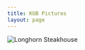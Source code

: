 ```yaml
---
title: KUB Pictures
layout: page
---
```

![Longhorn Steakhouse](https://th.bing.com/th/id/OIP.ctCfbNQ8Qyqiab45TbNFBAHaFj?pid=ImgDet&rs=1)
